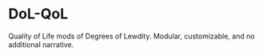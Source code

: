# DoL-QoL
Quality of Life mods of Degrees of Lewdity. Modular, customizable, and no additional narrative.
